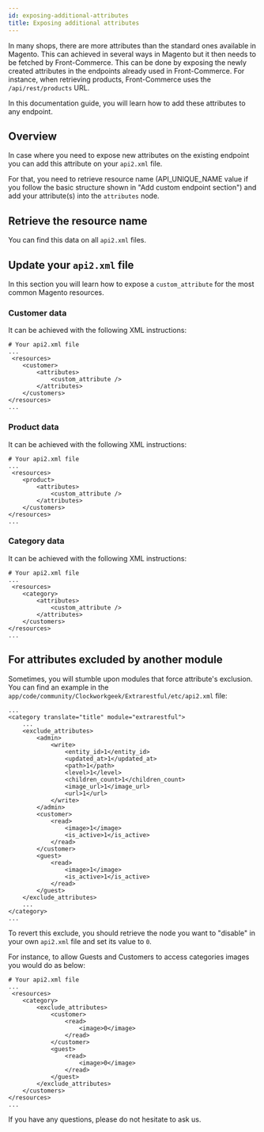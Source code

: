 ```yaml
---
id: exposing-additional-attributes
title: Exposing additional attributes
---
```


In many shops, there are more attributes than the standard ones available in Magento. This can achieved in several ways in Magento but it then needs to be fetched by Front-Commerce. This can be done by exposing the newly created attributes in the endpoints already used in Front-Commerce. For instance, when retrieving products, Front-Commerce uses the `/api/rest/products` URL.

In this documentation guide, you will learn how to add these attributes to any endpoint.

## Overview

In case where you need to expose new attributes on the existing endpoint you can add this attribute on your `api2.xml` file.

For that, you need to retrieve resource name (API_UNIQUE_NAME value if you follow the basic structure shown in "Add custom endpoint section") and add your attribute(s) into the `attributes` node.

## Retrieve the resource name

You can find this data on all `api2.xml` files.

## Update your `api2.xml` file

In this section you will learn how to expose a `custom_attribute` for the most common Magento resources.

### Customer data

It can be achieved with the following XML instructions:

```
# Your api2.xml file
...
 <resources>
    <customer>
        <attributes>
            <custom_attribute />
        </attributes>
    </customers>
</resources>
...
```

### Product data

It can be achieved with the following XML instructions:

```
# Your api2.xml file
...
 <resources>
    <product>
        <attributes>
            <custom_attribute />
        </attributes>
    </customers>
</resources>
...
```

### Category data

It can be achieved with the following XML instructions:

```
# Your api2.xml file
...
 <resources>
    <category>
        <attributes>
            <custom_attribute />
        </attributes>
    </customers>
</resources>
...
```

## For attributes excluded by another module

Sometimes, you will stumble upon modules that force attribute's exclusion. You can find an example in the `app/code/community/Clockworkgeek/Extrarestful/etc/api2.xml` file:
```
...
<category translate="title" module="extrarestful">
    ...
    <exclude_attributes>
        <admin>
            <write>
                <entity_id>1</entity_id>
                <updated_at>1</updated_at>
                <path>1</path>
                <level>1</level>
                <children_count>1</children_count>
                <image_url>1</image_url>
                <url>1</url>
            </write>
        </admin>
        <customer>
            <read>
                <image>1</image>
                <is_active>1</is_active>
            </read>
        </customer>
        <guest>
            <read>
                <image>1</image>
                <is_active>1</is_active>
            </read>
        </guest>
    </exclude_attributes>
    ...
</category>
...
```

To revert this exclude, you should retrieve the node you want to "disable" in your own `api2.xml` file and set its value to `0`.

For instance, to allow Guests and Customers to access categories images you would do as below:
```
# Your api2.xml file
...
 <resources>
    <category>
        <exclude_attributes>
            <customer>
                <read>
                    <image>0</image>
                </read>
            </customer>
            <guest>
                <read>
                    <image>0</image>
                </read>
            </guest>
        </exclude_attributes>
    </customers>
</resources>
...
```

If you have any questions, please do not hesitate to ask us.